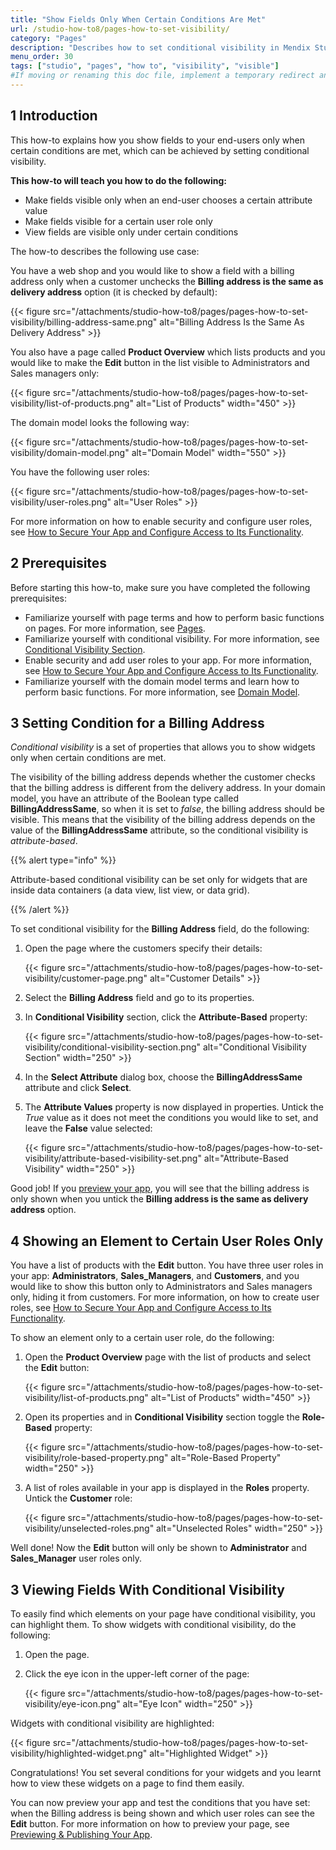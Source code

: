 ```yaml
---
title: "Show Fields Only When Certain Conditions Are Met"
url: /studio-how-to8/pages-how-to-set-visibility/
category: "Pages"
description: "Describes how to set conditional visibility in Mendix Studio."
menu_order: 30
tags: ["studio", "pages", "how to", "visibility", "visible"]
#If moving or renaming this doc file, implement a temporary redirect and let the respective team know they should update the URL in the product. See Mapping to Products for more details.
---
```


## 1 Introduction 

This how-to explains how you show fields to your end-users only when certain conditions are met, which can be achieved by setting conditional visibility. 

**This how-to will teach you how to do the following:**

* Make fields visible only when an end-user chooses a certain attribute value
* Make fields visible for a certain user role only
* View fields are visible only under certain conditions

The how-to describes the following use case: 

You have a web shop and you would like to show a field with a billing address only when a customer unchecks the **Billing address is the same as delivery address** option (it is checked by default):

{{< figure src="/attachments/studio-how-to8/pages/pages-how-to-set-visibility/billing-address-same.png" alt="Billing Address Is the Same As Delivery Address" >}}

You also have a page called **Product Overview** which lists products and you would like to make the **Edit** button in the list visible to Administrators and Sales managers only:

{{< figure src="/attachments/studio-how-to8/pages/pages-how-to-set-visibility/list-of-products.png" alt="List of Products"   width="450"  >}}

The domain model looks the following way:

{{< figure src="/attachments/studio-how-to8/pages/pages-how-to-set-visibility/domain-model.png" alt="Domain Model"   width="550"  >}}

You have the following user roles:

{{< figure src="/attachments/studio-how-to8/pages/pages-how-to-set-visibility/user-roles.png" alt="User Roles" >}}

For more information on how to enable security and configure user roles, see [How to Secure Your App and Configure Access to Its Functionality](/studio-how-to8/security-how-to-configure-roles/).

## 2 Prerequisites

Before starting this how-to, make sure you have completed the following prerequisites:

* Familiarize yourself with page terms and how to perform basic functions on pages. For more information, see [Pages](/studio8/page-editor/). 
* Familiarize yourself with conditional visibility. For more information, see [Conditional Visibility Section](/studio8/page-editor-widgets-visibility-section/).
* Enable security and add user roles to your app. For more information, see [How to Secure Your App and Configure Access to Its Functionality](/studio-how-to8/security-how-to-configure-roles/).
* Familiarize yourself with the domain model terms and learn how to perform basic functions. For more information, see [Domain Model](/studio8/domain-models/).

## 3 Setting Condition for a Billing Address

*Conditional visibility* is a set of properties that allows you to show widgets only when certain conditions are met.

The visibility of the billing address depends whether the customer checks that the billing address is different from the delivery address. In your domain model, you have an attribute of the Boolean type called **BillingAddressSame**, so when it is set to *false*, the billing address should be visible. This means that the visibility of the billing address depends on the value of the **BillingAddressSame** attribute, so the conditional visibility is *attribute-based*. 

{{% alert type="info" %}}

Attribute-based conditional visibility can be set only for widgets that are inside data containers (a data view, list view, or data grid). 

{{% /alert %}}

To set conditional visibility for the **Billing Address** field, do the following:

1. Open the page where the customers specify their details:

    {{< figure src="/attachments/studio-how-to8/pages/pages-how-to-set-visibility/customer-page.png" alt="Customer Details" >}}

2. Select the **Billing Address** field and go to its properties.

3. In **Conditional Visibility** section, click the **Attribute-Based** property:

    {{< figure src="/attachments/studio-how-to8/pages/pages-how-to-set-visibility/conditional-visibility-section.png" alt="Conditional Visibility Section"   width="250"  >}}

4. In the **Select Attribute** dialog box, choose the **BillingAddressSame** attribute and click **Select**.

5. The **Attribute Values** property is now displayed in properties. Untick the *True* value as it does not meet the conditions you would like to set, and leave the **False** value selected:

    {{< figure src="/attachments/studio-how-to8/pages/pages-how-to-set-visibility/attribute-based-visibility-set.png" alt="Attribute-Based Visibility"   width="250"  >}}

Good job! If you [preview your app](/studio8/publishing-app/), you will see that the billing address is only shown when you untick the  **Billing address is the same as delivery address** option.

## 4 Showing an Element to Certain User Roles Only

 You have a list of products with the **Edit** button. You have three user roles in your app: **Administrators**, **Sales_Managers**, and **Customers**, and you would like to show this button only to Administrators and Sales managers only, hiding it from customers. For more information, on how to create user roles, see [How to Secure Your App and Configure Access to Its Functionality](/studio-how-to8/security-how-to-configure-roles/).

To show an element only to a certain user role, do the following:

1. Open the **Product Overview** page with the list of products and select the **Edit** button:

    {{< figure src="/attachments/studio-how-to8/pages/pages-how-to-set-visibility/list-of-products.png" alt="List of Products"   width="450"  >}}

2. Open its properties and in **Conditional Visibility** section toggle the **Role-Based** property:

    {{< figure src="/attachments/studio-how-to8/pages/pages-how-to-set-visibility/role-based-property.png" alt="Role-Based Property"   width="250"  >}}

3. A list of roles available in your app is displayed in the **Roles** property. Untick the **Customer** role:

    {{< figure src="/attachments/studio-how-to8/pages/pages-how-to-set-visibility/unselected-roles.png" alt="Unselected Roles"   width="250"  >}}

Well done! Now the **Edit** button will only be shown to **Administrator** and **Sales_Manager** user roles only.

## 3 Viewing Fields With Conditional Visibility

To easily find which elements on your page have conditional visibility, you can highlight them. To show widgets with conditional visibility, do the following:

1. Open the page.

2. Click the eye icon in the upper-left corner of the page:

    {{< figure src="/attachments/studio-how-to8/pages/pages-how-to-set-visibility/eye-icon.png" alt="Eye Icon"   width="250"  >}}

Widgets with conditional visibility are highlighted:

{{< figure src="/attachments/studio-how-to8/pages/pages-how-to-set-visibility/highlighted-widget.png" alt="Highlighted Widget" >}}   

Congratulations! You set several conditions for your widgets and you learnt how to view these widgets on a page to find them easily.

You can now preview your app and test the conditions that you have set: when the Billing address is being shown and which user roles can see the **Edit** button. For more information on how to preview your page, see [Previewing & Publishing Your App](/studio8/publishing-app/).
